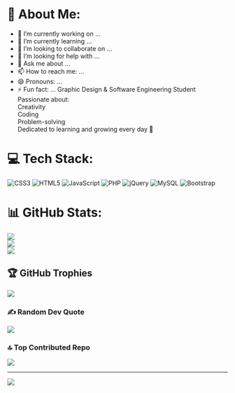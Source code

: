 
<!--
## Hi there 👋
**AJCODER2004/AJCODER2004** is a ✨ _special_ ✨ repository because its `README.md` (this file) appears on your GitHub profile.

Here are some ideas to get you started:

-->
# 💫 About Me:
- 🔭 I’m currently working on ...
- 🌱 I’m currently learning ...
- 👯 I’m looking to collaborate on ...
- 🤔 I’m looking for help with ...
- 💬 Ask me about ...
- 📫 How to reach me: ...
- 😄 Pronouns: ...
- ⚡ Fun fact: ...
Graphic Design & Software Engineering Student<br>Passionate about:<br>Creativity<br>Coding<br>Problem-solving<br>Dedicated to learning and growing every day 🌟


# 💻 Tech Stack:
![CSS3](https://img.shields.io/badge/css3-%231572B6.svg?style=for-the-badge&logo=css3&logoColor=white) ![HTML5](https://img.shields.io/badge/html5-%23E34F26.svg?style=for-the-badge&logo=html5&logoColor=white) ![JavaScript](https://img.shields.io/badge/javascript-%23323330.svg?style=for-the-badge&logo=javascript&logoColor=%23F7DF1E) ![PHP](https://img.shields.io/badge/php-%23777BB4.svg?style=for-the-badge&logo=php&logoColor=white) ![jQuery](https://img.shields.io/badge/jquery-%230769AD.svg?style=for-the-badge&logo=jquery&logoColor=white) ![MySQL](https://img.shields.io/badge/mysql-4479A1.svg?style=for-the-badge&logo=mysql&logoColor=white) ![Bootstrap](https://img.shields.io/badge/bootstrap-%238511FA.svg?style=for-the-badge&logo=bootstrap&logoColor=white)
# 📊 GitHub Stats:
![](https://github-readme-stats.vercel.app/api?username=AJCODER2004&theme=dark&hide_border=false&include_all_commits=true&count_private=true)<br/>
![](https://github-readme-streak-stats.herokuapp.com/?user=AJCODER2004&theme=dark&hide_border=false)<br/>
![](https://github-readme-stats.vercel.app/api/top-langs/?username=AJCODER2004&theme=dark&hide_border=false&include_all_commits=true&count_private=true&layout=compact)

## 🏆 GitHub Trophies
![](https://github-profile-trophy.vercel.app/?username=AJCODER2004&theme=radical&no-frame=false&no-bg=false&margin-w=4)

### ✍️ Random Dev Quote
![](https://quotes-github-readme.vercel.app/api?type=horizontal&theme=radical)

### 🔝 Top Contributed Repo
![](https://github-contributor-stats.vercel.app/api?username=AJCODER2004&limit=5&theme=dark&combine_all_yearly_contributions=true)

---
[![](https://visitcount.itsvg.in/api?id=AJCODER2004&icon=0&color=0)](https://visitcount.itsvg.in)

<!-- Proudly created with GPRM ( https://gprm.itsvg.in ) -->
